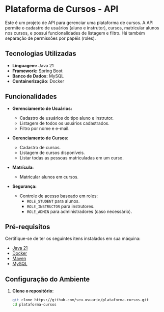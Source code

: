 # Plataforma de Cursos - API

Este é um projeto de API para gerenciar uma plataforma de cursos. A API permite o cadastro de usuários (aluno e instrutor), cursos, matricular alunos nos cursos, e possui funcionalidades de listagem e filtro. Há também separação de permissões por papéis (roles).

## Tecnologias Utilizadas

- **Linguagem:** Java 21
- **Framework:** Spring Boot
- **Banco de Dados:** MySQL
- **Containerização:** Docker

## Funcionalidades

- **Gerenciamento de Usuários:**
    - Cadastro de usuários do tipo aluno e instrutor.
    - Listagem de todos os usuários cadastrados.
    - Filtro por nome e e-mail.

- **Gerenciamento de Cursos:**
    - Cadastro de cursos.
    - Listagem de cursos disponíveis.
    - Listar todas as pessoas matriculadas em um curso.

- **Matrícula:**
    - Matricular alunos em cursos.

- **Segurança:**
    - Controle de acesso baseado em roles:
        - `ROLE_STUDENT` para alunos.
        - `ROLE_INSTRUCTOR` para instrutores.
        - `ROLE_ADMIN` para administradores (caso necessário).

## Pré-requisitos

Certifique-se de ter os seguintes itens instalados em sua máquina:

- [Java 21](https://www.oracle.com/java/technologies/javase-jdk21-downloads.html)
- [Docker](https://www.docker.com/)
- [Maven](https://maven.apache.org/)
- [MySQL](https://www.mysql.com/)

## Configuração do Ambiente

1. **Clone o repositório:**
   ```bash
   git clone https://github.com/seu-usuario/plataforma-cursos.git
   cd plataforma-cursos
